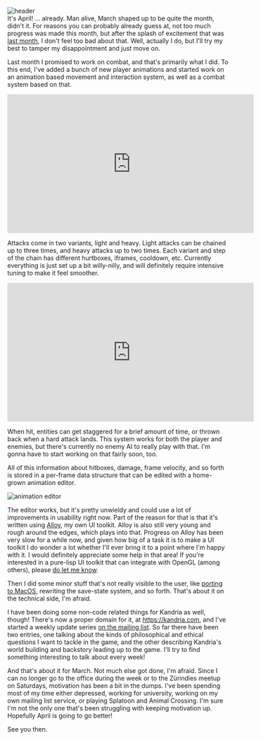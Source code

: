 ![header](https://filebox.tymoon.eu//file/TVRreU13PT0=)  
It's April! ... already. Man alive, March shaped up to be quite the month, didn't it. For reasons you can probably already guess at, not too much progress was made this month, but after the splash of excitement that was [last month](https://reader.tymoon.eu/article/381), I don't feel too bad about that. Well, actually I do, but I'll try my best to tamper my disappointment and just move on.

Last month I promised to work on combat, and that's primarily what I did. To this end, I've added a bunch of new player animations and started work on an animation based movement and interaction system, as well as a combat system based on that.

<iframe width="560" height="315" src="https://www.youtube.com/embed/ozvW1MpRFc8" frameborder="0" allow="accelerometer; autoplay; encrypted-media; gyroscope; picture-in-picture" allowfullscreen></iframe>

Attacks come in two variants, light and heavy. Light attacks can be chained up to three times, and heavy attacks up to two times. Each variant and step of the chain has different hurtboxes, iframes, cooldown, etc. Currently everything is just set up a bit willy-nilly, and will definitely require intensive tuning to make it feel smoother.

<iframe width="560" height="315" src="https://www.youtube.com/embed/Pzh4fy7L5rA" frameborder="0" allow="accelerometer; autoplay; encrypted-media; gyroscope; picture-in-picture" allowfullscreen></iframe>

When hit, entities can get staggered for a brief amount of time, or thrown back when a hard attack lands. This system works for both the player and enemies, but there's currently no enemy AI to really play with that. I'm gonna have to start working on that fairly soon, too.

All of this information about hitboxes, damage, frame velocity, and so forth is stored in a per-frame data structure that can be edited with a home-grown animation editor.

![animation editor](https://filebox.tymoon.eu//file/TVRreU1nPT0=)

The editor works, but it's pretty unwieldy and could use a lot of improvements in usability right now. Part of the reason for that is that it's written using [Alloy](https://shirakumo.org/project/alloy), my own UI toolkit. Alloy is also still very young and rough around the edges, which plays into that. Progress on Alloy has been very slow for a while now, and given how big of a task it is to make a UI toolkit I do wonder a lot whether I'll ever bring it to a point where I'm happy with it. I would definitely appreciate some help in that area! If you're interested in a pure-lisp UI toolkit that can integrate with OpenGL (among others), please [do let me know](mailto:shinmera@tymoon.eu).

Then I did some minor stuff that's not really visible to the user, like [porting to MacOS](https://twitter.com/Shinmera/status/1235661386597847040), rewriting the save-state system, and so forth. That's about it on the technical side, I'm afraid.

I have been doing some non-code related things for Kandria as well, though! There's now a proper domain for it, at <https://kandria.com>, and I've started a weekly update series [on the mailing list](https://kandria.com/index.html#subscribe). So far there have been two entries, one talking about the kinds of philosophical and ethical questions I want to tackle in the game, and the other describing Kandria's world building and backstory leading up to the game. I'll try to find something interesting to talk about every week!

And that's about it for March. Not much else got done, I'm afraid. Since I can no longer go to the office during the week or to the Zürindies meetup on Saturdays, motivation has been a bit in the dumps. I've been spending most of my time either depressed, working for university, working on my own mailing list service, or playing Splatoon and Animal Crossing. I'm sure I'm not the only one that's been struggling with keeping motivation up. Hopefully April is going to go better!

See you then.
